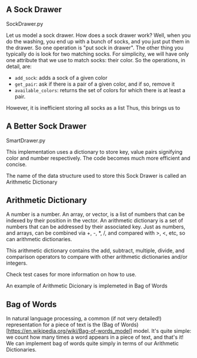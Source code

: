## A Sock Drawer
SockDrawer.py

Let us model a sock drawer.  How does a sock drawer work?  Well, when you do the washing, you end up with a bunch of socks, and you just put them in the drawer. So one operation is "put sock in drawer".  The other thing you typically do is look for two matching socks.  For simplicity, we will have only one attribute that we use to match socks: their color.  So the operations, in detail, are: 

* `add_sock`: adds a sock of a given color
* `get_pair`: ask if there is a pair of a given color, and if so, remove it
* `available_colors`: returns the set of colors for which there is at least a pair. 

However, it is inefficient storing all socks as a list
Thus, this brings us to 

## A Better Sock Drawer
SmartDrawer.py

This implementation uses a dictionary to store key, value pairs signifying color and number respectively. The code becomes much more efficient and concise.

The name of the data structure used to store this Sock Drawer is called an Arithmetic Dictionary

## Arithmetic Dictionary
A number is a number. An array, or vector, is a list of numbers that can be indexed by their position in the vector. An arithmetic dictionary is a set of numbers that can be addressed by their associated key. Just as numbers, and arrays, can be combined via +, -, *, /, and compared with >, <, etc, so can arithmetic dictionaries. 

This arithmetic dictionary contains the add, subtract, multiple, divide, and comparison operators to compare with other arithmetic dictionaries and/or integers.

Check test cases for more information on how to use.

An example of Arithmetic Dicionary is implemeted in Bag of Words

## Bag of Words
In natural language processing, a common (if not very detailed!) representation for a piece of text is the (Bag of Words)[https://en.wikipedia.org/wiki/Bag-of-words_model] model. It's quite simple: we count how many times a word appears in a piece of text, and that's it! We can implement bag of words quite simply in terms of our Arithmetic Dictionaries.

